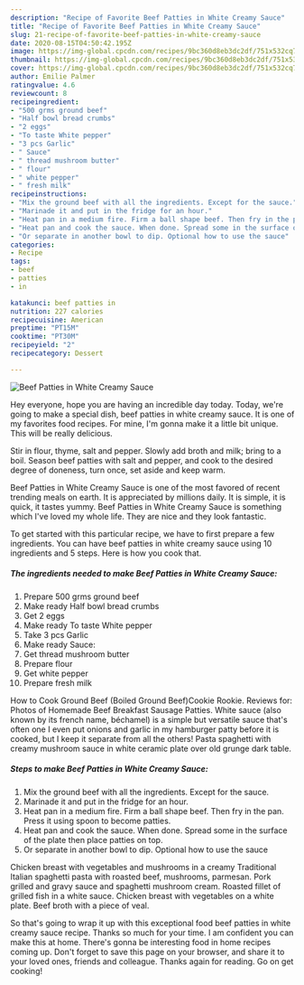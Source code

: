 ```yaml
---
description: "Recipe of Favorite Beef Patties in White Creamy Sauce"
title: "Recipe of Favorite Beef Patties in White Creamy Sauce"
slug: 21-recipe-of-favorite-beef-patties-in-white-creamy-sauce
date: 2020-08-15T04:50:42.195Z
image: https://img-global.cpcdn.com/recipes/9bc360d8eb3dc2df/751x532cq70/beef-patties-in-white-creamy-sauce-recipe-main-photo.jpg
thumbnail: https://img-global.cpcdn.com/recipes/9bc360d8eb3dc2df/751x532cq70/beef-patties-in-white-creamy-sauce-recipe-main-photo.jpg
cover: https://img-global.cpcdn.com/recipes/9bc360d8eb3dc2df/751x532cq70/beef-patties-in-white-creamy-sauce-recipe-main-photo.jpg
author: Emilie Palmer
ratingvalue: 4.6
reviewcount: 8
recipeingredient:
- "500 grms ground beef"
- "Half bowl bread crumbs"
- "2 eggs"
- "To taste White pepper"
- "3 pcs Garlic"
- " Sauce"
- " thread mushroom butter"
- " flour"
- " white pepper"
- " fresh milk"
recipeinstructions:
- "Mix the ground beef with all the ingredients. Except for the sauce."
- "Marinade it and put in the fridge for an hour."
- "Heat pan in a medium fire. Firm a ball shape beef. Then fry in the pan. Press it using spoon to become patties."
- "Heat pan and cook the sauce. When done. Spread some in the surface of the plate then place patties on top."
- "Or separate in another bowl to dip. Optional how to use the sauce"
categories:
- Recipe
tags:
- beef
- patties
- in

katakunci: beef patties in 
nutrition: 227 calories
recipecuisine: American
preptime: "PT15M"
cooktime: "PT30M"
recipeyield: "2"
recipecategory: Dessert

---
```



![Beef Patties in White Creamy Sauce](https://img-global.cpcdn.com/recipes/9bc360d8eb3dc2df/751x532cq70/beef-patties-in-white-creamy-sauce-recipe-main-photo.jpg)

Hey everyone, hope you are having an incredible day today. Today, we're going to make a special dish, beef patties in white creamy sauce. It is one of my favorites food recipes. For mine, I'm gonna make it a little bit unique. This will be really delicious.

Stir in flour, thyme, salt and pepper. Slowly add broth and milk; bring to a boil. Season beef patties with salt and pepper, and cook to the desired degree of doneness, turn once, set aside and keep warm.

Beef Patties in White Creamy Sauce is one of the most favored of recent trending meals on earth. It is appreciated by millions daily. It is simple, it is quick, it tastes yummy. Beef Patties in White Creamy Sauce is something which I've loved my whole life. They are nice and they look fantastic.


To get started with this particular recipe, we have to first prepare a few ingredients. You can have beef patties in white creamy sauce using 10 ingredients and 5 steps. Here is how you cook that.

<!--inarticleads1-->

##### The ingredients needed to make Beef Patties in White Creamy Sauce:

1. Prepare 500 grms ground beef
1. Make ready Half bowl bread crumbs
1. Get 2 eggs
1. Make ready To taste White pepper
1. Take 3 pcs Garlic
1. Make ready  Sauce:
1. Get  thread mushroom butter
1. Prepare  flour
1. Get  white pepper
1. Prepare  fresh milk


How to Cook Ground Beef (Boiled Ground Beef)Cookie Rookie. Reviews for: Photos of Homemade Beef Breakfast Sausage Patties. White sauce (also known by its french name, béchamel) is a simple but versatile sauce that&#39;s often one I even put onions and garlic in my hamburger patty before it is cooked, but I keep it separate from all the others! Pasta spaghetti with creamy mushroom sauce in white ceramic plate over old grunge dark table. 

<!--inarticleads2-->

##### Steps to make Beef Patties in White Creamy Sauce:

1. Mix the ground beef with all the ingredients. Except for the sauce.
1. Marinade it and put in the fridge for an hour.
1. Heat pan in a medium fire. Firm a ball shape beef. Then fry in the pan. Press it using spoon to become patties.
1. Heat pan and cook the sauce. When done. Spread some in the surface of the plate then place patties on top.
1. Or separate in another bowl to dip. Optional how to use the sauce


Chicken breast with vegetables and mushrooms in a creamy Traditional Italian spaghetti pasta with roasted beef, mushrooms, parmesan. Pork grilled and gravy sauce and spaghetti mushroom cream. Roasted fillet of grilled fish in a white sauce. Chicken breast with vegetables on a white plate. Beef broth with a piece of veal. 

So that's going to wrap it up with this exceptional food beef patties in white creamy sauce recipe. Thanks so much for your time. I am confident you can make this at home. There's gonna be interesting food in home recipes coming up. Don't forget to save this page on your browser, and share it to your loved ones, friends and colleague. Thanks again for reading. Go on get cooking!
